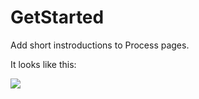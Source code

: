 GetStarted
==========

Add short instroductions to Process pages.

It looks like this:

![](https://processwire.com/talk/uploads/monthly_09_2014/post-140-0-02583200-1411223884.png)
